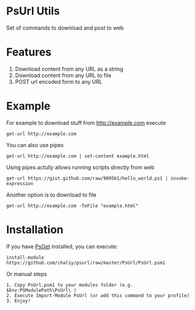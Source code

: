PsUrl Utils
=============

Set of commands to download and post to web

Features
========

1. Download content from any URL as a string
2. Download content from any URL to file
3. POST url encoded form to any URL

Example
=======

For example to download stuff from http://example.com execute

    get-url http://example.com

You can also use pipes

    get-url http://example.com | set-content example.html
    
Using pipes actully allows running scripts directly from web

    get-url https://gist.github.com/raw/909561/hello_world.ps1 | invoke-expression

Another option is to download to file

    get-url http://example.com -ToFile "example.html"

Installation
============

If you have <a href="https://github.com/chaliy/psget">PsGet</a> installed, you can execute:

    install-module https://github.com/chaliy/psurl/raw/master/PsUrl/PsUrl.psm1
    
Or manual steps

    1. Copy PsUrl.psm1 to your modules folder (e.g. $Env:PSModulePath\PsUrl\ )
    2. Execute Import-Module PsUrl (or add this command to your profile)
    3. Enjoy!